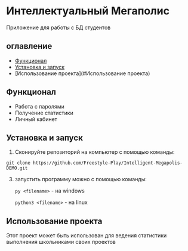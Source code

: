 # Интеллектуальный Мегаполис
Приложение для работы с БД студентов

## оглавление
- [Функционал](#Функционал)
- [Установка и запуск](#установка-и-запуск)
- [Использование проекта](#Использование проекта)

## Функционал
- Работа с паролями
- Получение статистики
- Личный кабинет

## Установка и запуск
1. Сконируйте репозиторий на компьютер с помощью команды:

`git clone https://github.com/Freestyle-Play/Intelligent-Megapolis-DEMO.git`

3. запустить программу можно с помощью команды:

    `py <filename>` - на windows

    `python3 <filename>` - на linux

## Использование проекта

Этот проект может быть использован для ведения статистики выполнения школьниками своих проектов
